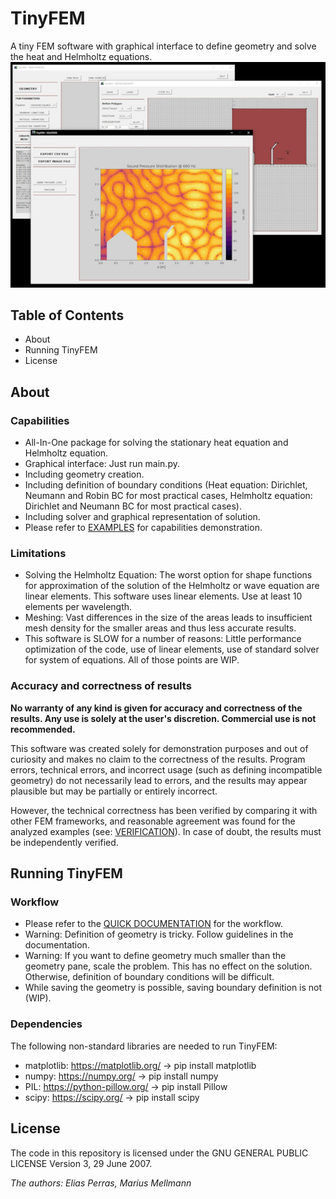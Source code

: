 # TinyFEM
A tiny FEM software with graphical interface to define geometry and solve the heat and Helmholtz equations. 
![thumbnail](Supp/tinyfem_demo.jpg)
## Table of Contents
- About
- Running TinyFEM
- License

## About
### Capabilities
- All-In-One package for solving the stationary heat equation and Helmholtz equation.
- Graphical interface: Just run main.py.
- Including geometry creation.
- Including definition of boundary conditions (Heat equation: Dirichlet, Neumann and Robin BC for most practical cases, Helmholtz equation: Dirichlet and Neumann BC for most practical cases).
- Including solver and graphical representation of solution.
- Please refer to [EXAMPLES](examples/examples_tinyfem.pdf) for capabilities demonstration.
### Limitations
- Solving the Helmholtz Equation: The worst option for shape functions for approximation of the solution of the Helmholtz or wave equation are linear elements. This software uses linear elements. Use at least 10 elements per wavelength.
- Meshing: Vast differences in the size of the areas leads to insufficient mesh density for the smaller areas and thus less accurate results.
- This software is SLOW for a number of reasons: Little performance optimization of the code, use of linear elements, use of standard solver for system of equations. All of those points are WIP.
### Accuracy and correctness of results
**No warranty of any kind is given for accuracy and correctness of the results. Any use is solely at the user's discretion. Commercial use is not recommended.**

This software was created solely for demonstration purposes and out of curiosity and makes no claim to the correctness of the results. Program errors, technical errors, and incorrect usage (such as defining incompatible geometry) do not necessarily lead to errors, and the results may appear plausible but may be partially or entirely incorrect.

However, the technical correctness has been verified by comparing it with other FEM frameworks, and reasonable agreement was found for the analyzed examples (see: [VERIFICATION](verification_tinyfem.pdf)). In case of doubt, the results must be independently verified.

## Running TinyFEM
### Workflow
- Please refer to the [QUICK DOCUMENTATION](Supp/quick_documentation_tinyfem.pdf) for the workflow.
- Warning: Definition of geometry is tricky. Follow guidelines in the documentation.
- Warning: If you want to define geometry much smaller than the geometry pane, scale the problem. This has no effect on the solution. Otherwise, definition of boundary conditions will be difficult.
- While saving the geometry is possible, saving boundary definition is not (WIP).
### Dependencies
The following non-standard libraries are needed to run TinyFEM:
- matplotlib: https://matplotlib.org/   -> pip install matplotlib
- numpy: https://numpy.org/ -> pip install numpy
- PIL: https://python-pillow.org/ -> pip install Pillow
- scipy: https://scipy.org/ -> pip install scipy

## License
The code in this repository is licensed under the GNU GENERAL PUBLIC LICENSE Version 3, 29 June 2007.

_The authors: Elias Perras, Marius Mellmann_


